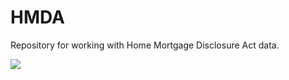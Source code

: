 # HMDA
Repository for working with Home Mortgage Disclosure Act data.

<img src="./HMDA_start.png" />